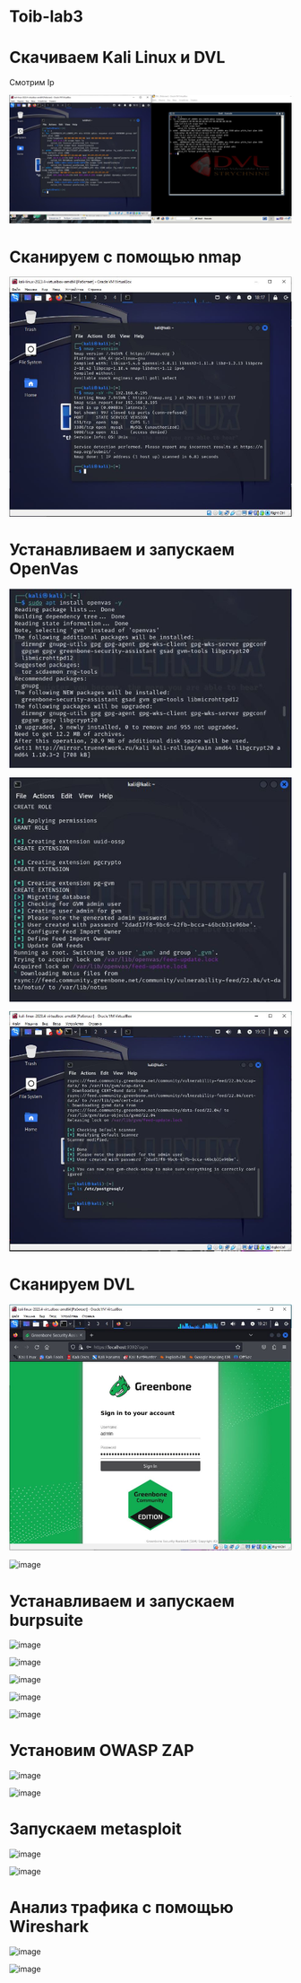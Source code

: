 # Toib-lab3

# Скачиваем Kali Linux и DVL

Смотрим Ip

![image](https://github.com/Archangel15520/Toib-lab3/blob/main/Screenshot/1.JPG)


# Сканируем с помощью nmap

![image](https://github.com/Archangel15520/Toib-lab3/blob/main/Screenshot/2.JPG)


# Устанавливаем и запускаем OpenVas

![image](https://github.com/Archangel15520/Toib-lab3/blob/main/Screenshot/3.JPG)

![image](https://github.com/Archangel15520/Toib-lab3/blob/main/Screenshot/3.3.JPG)

![image](https://github.com/Archangel15520/Toib-lab3/blob/main/Screenshot/4.JPG)

# Сканируем DVL

![image](https://github.com/Archangel15520/Toib-lab3/blob/main/Screenshot/5.JPG)

![image]()


# Устанавливаем и запускаем burpsuite

![image]()

![image]()

![image]()

![image]()

![image]()


# Установим OWASP ZAP

![image]()

![image]()

# Запускаем metasploit

![image]()

![image]()

# Анализ трафика с помощью Wireshark

![image]()

![image]()
